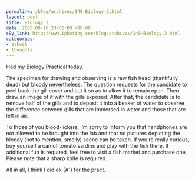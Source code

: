 ```yaml
--- 
permalink: /blog/archives/140-Biology-3.html
layout: post
title: Biology 3
date: 2005-09-16 23:05:00 +08:00
s9y_link: http://www.iphoting.com/blog/archives/140-Biology-3.html
categories: 
- school
- thoughts
---
```

<p class="whiteline"><p>Had my Biology Practical today.</p>
</p><p class="whiteline"><p>The specimen for drawing and observing is a raw fish head (thankfully dead) but bloody nevertheless. The question requests for the candidate to peel back the gill cover and cut it so as to allow it to remain open. Then draw an image of it with the gills exposed. After that, the candidate is to remove half of the gills and to deposit it into a beaker of water to observe the difference between gills that are immersed in water and those that are left in air.</p>
</p><p class="whiteline"><p>To those of you blood-lickers, I&#8217;m sorry to inform you that handphones are not allowed to be brought into the lab and that no pictures depicting the bloody (not to mention, smelly) scene can be taken. If you&#8217;re really curious, buy yourself a can of tomato sardins and play with the fish there. If additional fun is required, feel free to visit a fish market and purchase one. Please note that a sharp knife is required.</p>
</p><p class="break"><p>All in all, I think I did ok (A1) for the pract.</p></p>
